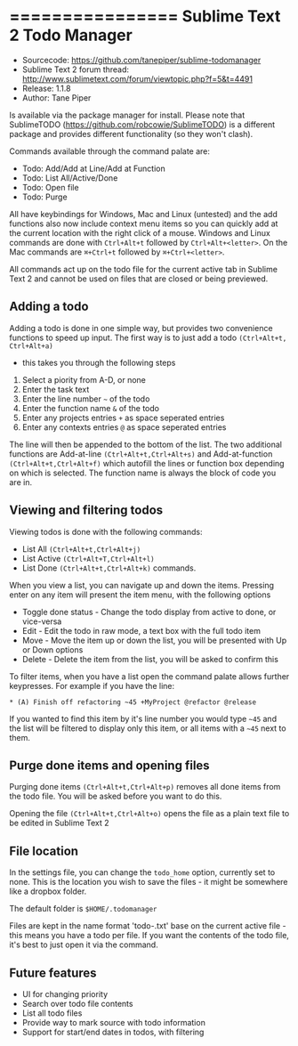 ================
Sublime Text 2 Todo Manager
================

* Sourcecode: https://github.com/tanepiper/sublime-todomanager
* Sublime Text 2 forum thread: http://www.sublimetext.com/forum/viewtopic.php?f=5&t=4491
* Release: 1.1.8
* Author: Tane Piper

Is available via the package manager for install.  Please note that SublimeTODO
(https://github.com/robcowie/SublimeTODO) is a different package and provides
different functionality (so they won't clash).

Commands available through the command palate are:

* Todo: Add/Add at Line/Add at Function
* Todo: List All/Active/Done
* Todo: Open file
* Todo: Purge

All have keybindings for Windows, Mac and Linux (untested) and the add functions
also now include context menu items so you can quickly add at the current location
with the right click of a mouse.  Windows and Linux commands are done with
`Ctrl+Alt+t` followed by `Ctrl+Alt+<letter>`.  On the Mac commands are
`⌘+Ctrl+t` followed by `⌘+Ctrl+<letter>`.

All commands act up on the todo file for the current active tab in Sublime Text 2
and cannot be used on files that are closed or being previewed.

Adding a todo
-------------

Adding a todo is done in one simple way, but provides two convenience functions
to speed up input. The first way is to just add a todo `(Ctrl+Alt+t, Ctrl+Alt+a)`
- this takes you through the following steps

1. Select a piority from A-D, or none
2. Enter the task text
3. Enter the line number `~` of the todo
4. Enter the function name `&` of the todo
5. Enter any projects entries `+` as space seperated entries
6. Enter any contexts entries `@` as space seperated entries

The line will then be appended to the bottom of the list.  The two additional
functions are Add-at-line `(Ctrl+Alt+t,Ctrl+Alt+s)` and Add-at-function
`(Ctrl+Alt+t,Ctrl+Alt+f)` which autofill the lines or function box depending on
which is selected.  The function name is always the block of code you are in.

Viewing and filtering todos
---------------------------

Viewing todos is done with the following commands:

* List All `(Ctrl+Alt+t,Ctrl+Alt+j)`
* List Active `(Ctrl+Alt+T,Ctrl+Alt+l)`
* List Done `(Ctrl+Alt+t,Ctrl+Alt+k)` commands.

When you view a list, you can navigate up and down the items.  Pressing enter on
any item will present the item menu, with the following options

* Toggle done status - Change the todo display from active to done, or vice-versa
* Edit - Edit the todo in raw mode, a text box with the full todo item
* Move - Move the item up or down the list, you will be presented with Up or Down options
* Delete - Delete the item from the list, you will be asked to confirm this

To filter items, when you have a list open the command palate allows further
keypresses.  For example if you have the line:

  `* (A) Finish off refactoring ~45 +MyProject @refactor @release`

If you wanted to find this item by it's line number you would type `~45` and the
list will be filtered to display only this item, or all items with a `~45` next
to them.

Purge done items and opening files
----------------------------------

Purging done items `(Ctrl+Alt+t,Ctrl+Alt+p)` removes all done items from the todo
file.  You will be asked before you want to do this.

Opening the file `(Ctrl+Alt+t,Ctrl+Alt+o)` opens the file as a plain text file to
be edited in Sublime Text 2

File location
-----------------------------

In the settings file, you can change the `todo_home` option, currently set to none.
This is the location you wish to save the files - it might be somewhere like a
dropbox folder.

The default folder is `$HOME/.todomanager`

Files are kept in the name format 'todo-<filename-md5>.txt' base on the current
active file - this means you have a todo per file.  If you want the contents of
the todo file, it's best to just open it via the command.

Future features
---------------

* UI for changing priority
* Search over todo file contents
* List all todo files
* Provide way to mark source with todo information
* Support for start/end dates in todos, with filtering
